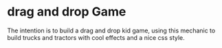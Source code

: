 # drag and drop Game
The intention is to build a drag and drop kid game, using this mechanic to build trucks and tractors with cool effects and a nice css style.
